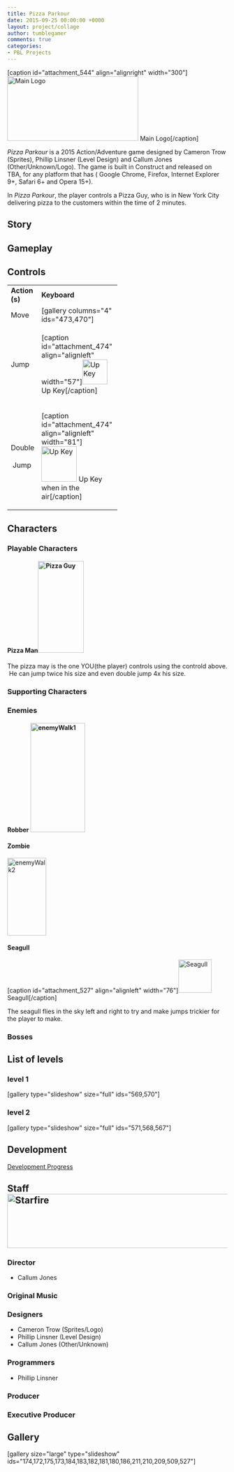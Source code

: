 ```yaml
---
title: Pizza Parkour
date: 2015-09-25 00:00:00 +0000
layout: project/collage
author: tumblegamer
comments: true
categories:
- PBL Projects
---
```

[caption id="attachment_544" align="alignright" width="300"]<a href="https://10trowc.wordpress.com/portfolio/pizza-parkour/pizza/" rel=" rel=&quot;attachment wp-att-544&quot;"><img class="size-medium wp-image-544" src="https://10trowc.files.wordpress.com/2015/09/pizza.png?w=300" alt="Main Logo" width="300" height="148" /></a> Main Logo[/caption]

<i>Pizza Parkour</i> is a 2015 <span style="font-weight:400;">Action/Adventure game </span>designed by Cameron Trow (Sprites), Phillip Linsner (Level Design) and Callum Jones (Other/Unknown/Logo). The game is built in Construct and released on TBA, for <span style="font-weight:400;">any platform
that has (</span><span style="font-weight:400;"> Google Chrome, </span><span style="font-weight:400;">Firefox</span><span style="font-weight:400;">, </span><span style="font-weight:400;">Internet Explorer</span><span style="font-weight:400;"> 9+, </span><span style="font-weight:400;">Safari</span><span style="font-weight:400;"> 6+ and </span><span style="font-weight:400;">Opera</span><span style="font-weight:400;"> 15+</span><span style="font-weight:400;">)</span>.

<!--more-->

In <i>Pizza Parkour</i>, the player controls a Pizza Guy, who is in <span style="font-weight:400;">New York City delivering pizza to the customers within the time of 2 minutes.</span>

<h2>Story</h2>

<h2>Gameplay</h2>

<h2>Controls</h2>

<table style="width:50%;">
<tbody>
<tr>
<td><strong>Action (s)</strong></td>
<td><strong>Keyboard</strong></td>
</tr>
<tr>
<td>Move</td>
<td>[gallery columns="4" ids="473,470"]</td>
</tr>
<tr>
<td>Jump</td>
<td>

[caption id="attachment_474" align="alignleft" width="57"]<a href="https://10trowc.wordpress.com/portfolio/pizza-parkour/haut/" rel="attachment wp-att-474"><img class=" wp-image-474" src="https://10trowc.files.wordpress.com/2015/11/haut1.png" alt="Up Key" width="57" height="57" /></a> Up Key[/caption]</td>
</tr>
<tr>
<td>Double    Jump</td>
<td>

[caption id="attachment_474" align="alignleft" width="81"]<a href="https://10trowc.wordpress.com/portfolio/pizza-parkour/haut/" rel="attachment wp-att-474"><img class=" wp-image-474" src="https://10trowc.files.wordpress.com/2015/11/haut1.png" alt="Up Key" width="81" height="81" /></a> Up Key when in the air[/caption]</td>
</tr>
</tbody>
</table>

<h2>Characters</h2>

<h3><span id="Playable_Characters" class="mw-headline">Playable Characters</span></h3>

<h4>Pizza Man<img class="wp-image-175 alignleft" src="https://10trowc.files.wordpress.com/2015/10/playerstand.png" alt="Pizza Guy" width="105" height="210" /></h4>

The pizza may is the one YOU(the player) controls using the controld above.  He can jump twice his size and even double jump 4x his size.

<h3><span id="Supporting_Characters" class="mw-headline">Supporting Characters</span></h3>

<h3>Enemies</h3>

<h4>Robber
<a href="https://10trowc.wordpress.com/2015/10/17/pp-enemy-sprites/enemywalk1/" rel="attachment wp-att-180"><img class="wp-image-180 alignleft" src="https://10trowc.files.wordpress.com/2015/10/enemywalk1.png" alt="enemyWalk1" width="125" height="250" /></a></h4>

<h4>Zombie</h4>

<a href="https://10trowc.files.wordpress.com/2015/10/enemywalk21.png"><img class="wp-image-209 alignleft" src="https://10trowc.files.wordpress.com/2015/10/enemywalk21.png" alt="enemyWalk2" width="89" height="178" /></a>

<h4>Seagull</h4>

[caption id="attachment_527" align="alignleft" width="76"]<a href="https://10trowc.wordpress.com/2015/11/17/pizza-parkour-update-seagul/seagul/" rel="attachment wp-att-527"><img class=" wp-image-527" src="https://10trowc.files.wordpress.com/2015/11/seagul.png" alt="Seagull" width="76" height="76" /></a> Seagull[/caption]

The seagull flies in the sky left and right to try and make jumps trickier for the player to make.

<h3>Bosses</h3>

<h2>List of levels</h2>

<h3>level 1</h3>

[gallery type="slideshow" size="full" ids="569,570"]

<h3>level 2</h3>

[gallery type="slideshow" size="full" ids="571,568,567"]

<h2>Development</h2>

<a href="https://10trowc.wordpress.com/category/pizza-parkour/">Development Progress</a>

<h2><span id="Staff" class="mw-headline">Staff
<img class="alignleft wp-image-550" src="https://10trowc.files.wordpress.com/2015/12/starfire.png?w=300" alt="Starfire" width="620" height="124" />
</span></h2>

<dl></dl>

<h3><span id="Director" class="mw-headline">Director</span></h3>

<ul>
    <li>Callum Jones</li>
</ul>

<h3><span id="Original_Music" class="mw-headline">Original Music</span></h3>

<h3><span id="Designers" class="mw-headline">Designers</span></h3>

<ul>
    <li>Cameron Trow (Sprites/Logo)</li>
    <li>Phillip Linsner (Level Design)</li>
    <li>Callum Jones (Other/Unknown)</li>
</ul>

<h3><span id="Programmers" class="mw-headline">Programmers</span></h3>

<ul>
    <li>Phillip Linsner</li>
</ul>

<h3><span id="Producer" class="mw-headline">Producer</span></h3>

<h3><span id="Executive_Producer" class="mw-headline">Executive Producer</span></h3>

<h2><span id="Gallery" class="mw-headline">Gallery</span></h2>

[gallery size="large" type="slideshow" ids="174,172,175,173,184,183,182,181,180,186,211,210,209,509,527"]
